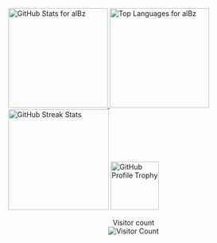 <a href="https://github.com/albertobarrago">
  <img height="200" src="https://my-stats-43gk.vercel.app/api?username=albertobarrago&show_icons=true&theme=radical&hide=contribs,issues&rank_icon=github&include_all_commits=true&card_width=100" alt="GitHub Stats for alBz" />
</a>
<a href="https://github.com/albertobarrago">
  <img height="200" src="https://my-stats-43gk.vercel.app/api/top-langs/?username=albertobarrago&hide=html,scss,css&langs_count=8&layout=compact&theme=radical&card_width=100" alt="Top Languages for alBz" />
</a>

<img height="202" src="https://github-readme-streak-stats-git-main-davids-projects-ad77adcc.vercel.app/?user=albertobarrago&theme=radical" alt="GitHub Streak Stats" />
<img height="97" src="https://github-profile-trophy.vercel.app/?username=albertobarrago&theme=radical&no-frame=true&title=Stars,Followers,Commits&column=-1" alt="GitHub Profile Trophy" />


<p align="center">
  Visitor count<br>
  <img src="https://profile-counter.glitch.me/_albertobarrago/count.svg" alt="Visitor Count" />
</p>
